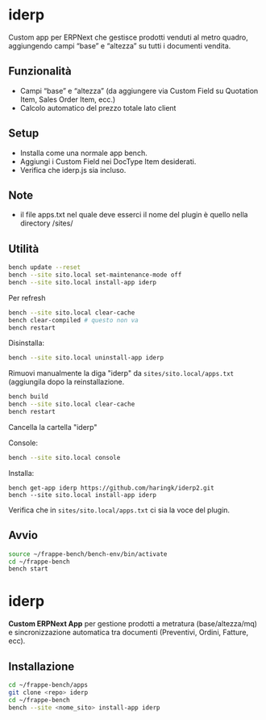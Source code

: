 # iderp
Custom app per ERPNext che gestisce prodotti venduti al metro quadro, aggiungendo campi “base” e “altezza” su tutti i documenti vendita.


## Funzionalità
- Campi “base” e “altezza” (da aggiungere via Custom Field su Quotation Item, Sales Order Item, ecc.)
- Calcolo automatico del prezzo totale lato client


## Setup
- Installa come una normale app bench.
- Aggiungi i Custom Field nei DocType Item desiderati.
- Verifica che iderp.js sia incluso.


## Note
- il file apps.txt nel quale deve esserci il nome del plugin è quello nella directory /sites/


## Utilità
```bash
bench update --reset
bench --site sito.local set-maintenance-mode off
bench --site sito.local install-app iderp
```

Per refresh
```bash
bench --site sito.local clear-cache
bench clear-compiled # questo non va 
bench restart
```

Disinstalla:
```bash
bench --site sito.local uninstall-app iderp
```
Rimuovi manualmente la diga "iderp" da ```sites/sito.local/apps.txt``` (aggiungila dopo la reinstallazione.
```bash
bench build
bench --site sito.local clear-cache
bench restart
```
Cancella la cartella "iderp" 


Console:
```bash
bench --site sito.local console
```

Installa:
```
bench get-app iderp https://github.com/haringk/iderp2.git
bench --site sito.local install-app iderp
```
Verifica che in ```sites/sito.local/apps.txt``` ci sia la voce del plugin.


## Avvio
```bash
source ~/frappe-bench/bench-env/bin/activate
cd ~/frappe-bench
bench start
```

# iderp

**Custom ERPNext App** per gestione prodotti a metratura (base/altezza/mq) e sincronizzazione automatica tra documenti (Preventivi, Ordini, Fatture, ecc).

## Installazione

```bash
cd ~/frappe-bench/apps
git clone <repo> iderp
cd ~/frappe-bench
bench --site <nome_sito> install-app iderp
```

